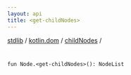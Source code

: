 ```yaml
---
layout: api
title: <get-childNodes>
---
```

[stdlib](../../index.html) / [kotlin.dom](../index.html) / [childNodes](index.html) / [<get-childNodes>](_get-childNodes_.html)

# <get-childNodes>

```
fun Node.<get-childNodes>(): NodeList
```

